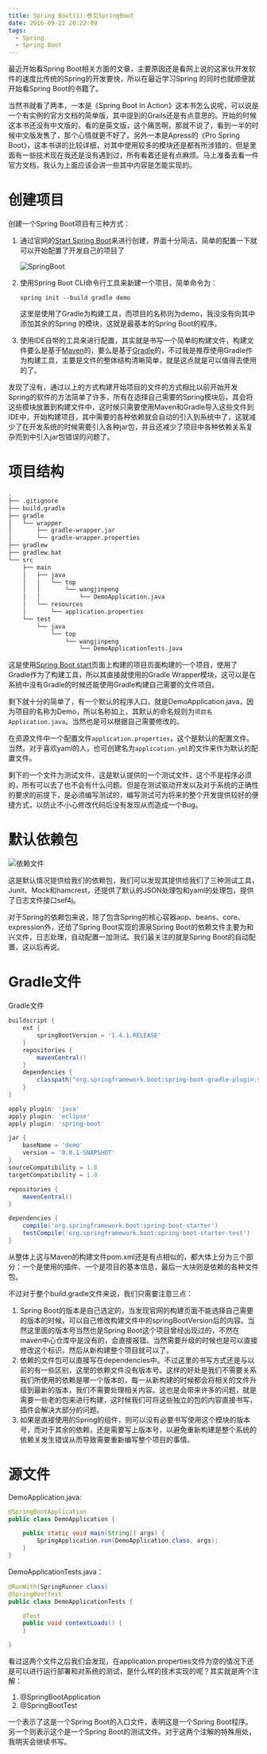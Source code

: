 ```yaml
---
title: Spring Boot(1):参见SpringBoot
date: 2016-09-22 20:22:09
tags: 
  - Spring
  - Spring Boot
---
```


最近开始看Spring Boot相关方面的文章，主要原因还是看网上说的这家伙开发软件的速度比传统的Spring的开发要快，所以在最近学习Spring 的同时也就顺便就开始看Spring Boot的书籍了。

当然书就看了两本，一本是《Spring Boot In Action》这本书怎么说呢，可以说是一个有实例的官方文档的简单版，其中提到的Grails还是有点意思的。开始的时候这本书还没有中文版的，看的是英文版，这个痛苦啊，那就不说了，看到一半的时候中文版发售了，那个心情就更不好了。另外一本是Apress的《Pro Spring Boot》，这本书讲的比较详细，对其中使用较多的模块还是都有所涉猎的，但是里面有一些技术现在我还是没有遇到过，所有看着还是有点麻烦。马上准备去看一件官方文档，我认为上面应该会讲一些其中内容是怎能实现的。

# 创建项目

创建一个Spring Boot项目有三种方式：

1. 通过官网的[Start Spring Boot](https://start.spring.io/)来进行创建，界面十分简洁，简单的配置一下就可以开始配置了开发自己的项目了

   ![SpringBoot](\images\201609\SpringBoot.png)

2. 使用Spring Boot CLI命令行工具来新建一个项目，简单命令为：

   ```shell
   spring init --build gradle demo
   ```

   这里是使用了Gradle为构建工具，而项目的名称则为demo，我没没有向其中添加其余的Spring 的模块，这就是最基本的Spring Boot的程序。

3. 使用IDE自带的工具来进行配置，其实就是书写一个简单的构建文件，构建文件要么是基于[Maven](http://maven.apache.org/)的，要么是基于[Gradle](https://gradle.org/)的，不过我是推荐使用Gradle作为构建工具，主要是文件的整体结构清晰简单，就是这点就是可以值得去使用的了。

发现了没有，通过以上的方式构建开始项目的文件的方式相比以前开始开发Spring的软件的方法简单了许多，所有在选择自己需要的Spring模块后，其会将这些模块放置到构建文件中，这时候只需要使用Maven和Gradle导入这些文件到IDE中，开始构建项目，其中需要的各种依赖就会自动的引入到系统中了，这就减少了在开发系统的时候需要引入各种jar包，并且还减少了项目中各种依赖关系复杂而到中引入jar包错误的问题了。

# 项目结构

```txt
.
├── .gitignore
├── build.gradle
├── gradle
│   └── wrapper
│       ├── gradle-wrapper.jar
│       └── gradle-wrapper.properties
├── gradlew
├── gradlew.bat
└── src
    ├── main
    │   ├── java
    │   │   └── top
    │   │       └── wangjinpeng
    │   │           └── DemoApplication.java
    │   └── resources
    │       └── application.properties
    └── test
        └── java
            └── top
                └── wangjinpeng
                    └── DemoApplicationTests.java
```

这是使用[Spring Boot start](https://start.spring.io/)页面上构建的项目页面构建的一个项目，使用了Gradle作为了构建工具，所以其直接就使用的Gradle Wrapper模块，这可以是在系统中没有Gradle的时候还能使用Gradle构建自己需要的文件项目。

剩下就十分的简单了，有一个默认的程序入口，就是DemoApplication.java，因为项目的名称为Demo，所以名称如上，其默认的命名规则为`项目名Application.java`。当然也是可以根据自己需要修改的。

在资源文件中一个配置文件`application.properties`，这个是默认的配置文件。当然，对于喜欢yaml的人，也可创建名为`application.yml`的文件来作为默认的配置文件。

剩下的一个文件为测试文件，这是默认提供的一个测试文件，这个不是程序必须的，所有可以去了也不会有什么问题。但是在测试驱动开发以及对于系统的正确性的要求的前提下，是必须编写测试的，编写测试可为将来的整个开发提供较好的便捷方式，以防止不小心修改代码后没有发现从而造成一个Bug。

# 默认依赖包

 ![依赖文件](\images\201609\依赖文件.png)

这是默认情况提供给我们的依赖包，我们可以发现其提供给我们了三种测试工具，Junit、Mock和hamcrest，还提供了默认的JSON处理包和yaml的处理包，提供了日志文件接口sef4j。

对于Spring的依赖包来说，除了包含Spring的核心容器aop、beans、core、expression外，还给了Spring Boot实现的源泉Spring Boot的依赖文件主要为和兴文件，日志处理，自动配置一加测试。我们最关注的就是Spring Boot的自动配置，这以后再说。

# Gradle文件

Gradle文件

```groovy
buildscript {
	ext {
		springBootVersion = '1.4.1.RELEASE'
	}
	repositories {
		mavenCentral()
	}
	dependencies {
		classpath("org.springframework.boot:spring-boot-gradle-plugin:${springBootVersion}")
	}
}

apply plugin: 'java'
apply plugin: 'eclipse'
apply plugin: 'spring-boot'

jar {
	baseName = 'demo'
	version = '0.0.1-SNAPSHOT'
}
sourceCompatibility = 1.8
targetCompatibility = 1.8

repositories {
	mavenCentral()
}

dependencies {
	compile('org.springframework.boot:spring-boot-starter')
	testCompile('org.springframework.boot:spring-boot-starter-test')
}
```

从整体上这与Maven的构建文件pom.xml还是有点相似的，都大体上分为三个部分：一个是使用的插件、一个是项目的基本信息，最后一大块则是依赖的各种文件包。

不过对于整个build.gradle文件来说，我们只需要注意三点：

1. Spring Boot的版本是自己选定的，当发现官网的构建页面不能选择自己需要的版本的时候，可以自己修改构建文件中的springBootVersion后的内容。当然这里面的版本号当然也是Spring Boot这个项目曾经出现过的，不然在maven中心仓库中是没有的，会直接报错。当然需要升级的时候也是可以直接修改这个标识，然后从新构建整个项目就可以了。
2. 依赖的文件包可以直接写在dependencies中。不过这里的书写方式还是与以前的有一些区别，这里的依赖文件没有版本号。这样的好处是我们不需要关系我们所使用的依赖是哪一个版本的，每一从新构建的时候都会将相关的文件升级到最新的版本，我们不需要处理相关内容。这也是会带来许多的问题，就是需要一些老的包来进行构建，这时候我们可将这些独立的包的内容直接书写，插件会解决大部分的问题。
3. 如果是直接使用的Spring的组件，则可以没有必要书写使用这个模块的版本号，而对于其余的依赖，还是需要写上版本号，以避免重新构建是整个系统的依赖关发生错误从而导致需要重新编写整个项目的事情。

# 源文件

DemoApplication.java:

```java
@SpringBootApplication
public class DemoApplication {

	public static void main(String[] args) {
		SpringApplication.run(DemoApplication.class, args);
	}
}
```

DemoApplicationTests.java：

```java
@RunWith(SpringRunner.class)
@SpringBootTest
public class DemoApplicationTests {

	@Test
	public void contextLoads() {
	}

}
```

看过这两个文件之后我们会发现，在application.properties文件为空的情况下还是可以进行运行部署和对系统的测试，是什么样的技术实现的呢？其实就是两个注解：

1. @SpringBootApplication
2. @SpringBootTest

一个表示了这是一个Spring Boot的入口文件，表明这是一个Spring Boot程序。另一个则表示这个是一个Spring Boot的测试文件。对于这两个注解的特殊用处，我明天会继续书写。